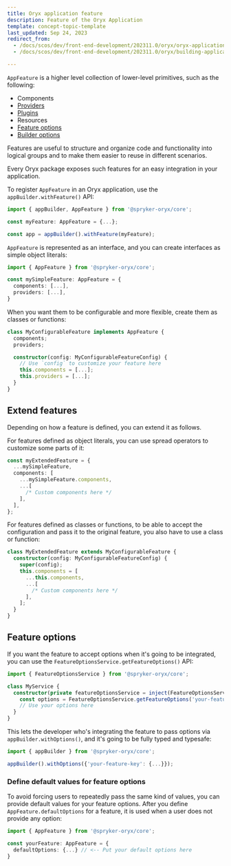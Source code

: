 ```yaml
---
title: Oryx application feature
description: Feature of the Oryx Application
template: concept-topic-template
last_updated: Sep 24, 2023
redirect_from:
  - /docs/scos/dev/front-end-development/202311.0/oryx/oryx-application-orchestration/oryx-application-feature.html
  - /docs/scos/dev/front-end-development/202311.0/oryx/building-applications/oryx-application-orchestration/oryx-application-feature.html

---
```



`AppFeature` is a higher level collection of lower-level primitives, such as the following:


- Components <!-- TODO: Link to components -->
- [Providers](/docs/dg/dev/frontend-development/{{page.version}}/oryx/architecture/dependency-injection/dependency-injection-providing-services.html)
- [Plugins](/docs/dg/dev/frontend-development/{{page.version}}/oryx/building-applications/oryx-application-orchestration/oryx-application-plugins.html)
- Resources <!-- TODO: Link to resources -->
- [Feature options](#feature-options)
- [Builder options](/docs/dg/dev/frontend-development/{{page.version}}/oryx/building-applications/oryx-application-orchestration/oryx-application-orchestration.html#customization-of-options)

Features are useful to structure and organize code and functionality into logical groups and to make them easier to reuse in different scenarios.

Every Oryx package exposes such features for an easy integration in your application.

To register `AppFeature` in an Oryx application, use the `appBuilder.withFeature()` API:

```ts
import { appBuilder, AppFeature } from '@spryker-oryx/core';

const myFeature: AppFeature = {...};

const app = appBuilder().withFeature(myFeature);
```

`AppFeature` is represented as an interface, and you can create interfaces as simple object literals:

```ts
import { AppFeature } from '@spryker-oryx/core';

const mySimpleFeature: AppFeature = {
  components: [...],
  providers: [...],
}
```

When you want them to be configurable and more flexible, create them as classes or functions:

```ts
class MyConfigurableFeature implements AppFeature {
  components;
  providers;

  constructor(config: MyConfigurableFeatureConfig) {
    // Use `config` to customize your feature here
    this.components = [...];
    this.providers = [...];
  }
}
```

## Extend features

Depending on how a feature is defined, you can extend it as follows.

For features defined as object literals, you can use spread operators to customize some parts of it:

```ts
const myExtendedFeature = {
  ...mySimpleFeature,
  components: [
    ...mySimpleFeature.components,
    ...[
      /* Custom components here */
    ],
  ],
};
```

For features defined as classes or functions, to be able to accept the configuration and pass it to the original feature, you also have to use a class or function:

```ts
class MyExtendedFeature extends MyConfigurableFeature {
  constructor(config: MyConfigurableFeatureConfig) {
    super(config);
    this.components = [
      ...this.components,
      ...[
        /* Custom components here */
      ],
    ];
  }
}
```

## Feature options

If you want the feature to accept options when it's going to be integrated, you can use the `FeatureOptionsService.getFeatureOptions()` API:

```ts
import { FeatureOptionsService } from '@spryker-oryx/core';

class MyService {
  constructor(private featureOptionsService = inject(FeatureOptionsService)) {
    const options = FeatureOptionsService.getFeatureOptions('your-feature-key');
    // Use your options here
  }
}
```

This lets the developer who's integrating the feature to pass options via `appBuilder.withOptions()`, and it's going to be fully typed and typesafe:

```ts
import { appBuilder } from '@spryker-oryx/core';

appBuilder().withOptions({'your-feature-key': {...}});
```

### Define default values for feature options

To avoid forcing users to repeatedly pass the same kind of values, you can provide default values for your feature options. After you define `AppFeature.defaultOptions` for a feature, it is used when a user does not provide any option:

```ts
import { AppFeature } from '@spryker-oryx/core';

const yourFeature: AppFeature = {
  defaultOptions: {...} // <-- Put your default options here
}
```
